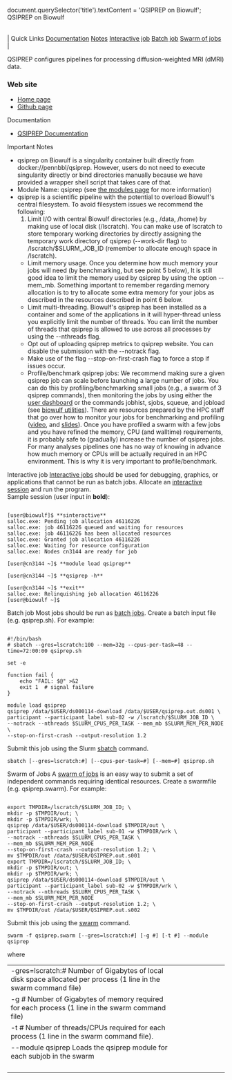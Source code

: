 

document.querySelector('title').textContent = 'QSIPREP on Biowulf';
QSIPREP on Biowulf


|  |
| --- |
| 
Quick Links
[Documentation](#doc)
[Notes](#notes)
[Interactive job](#int) 
[Batch job](#sbatch) 
[Swarm of jobs](#swarm) 
 |



QSIPREP configures pipelines for processing diffusion-weighted MRI (dMRI) data.



### Web site


* [Home page](https://qsiprep.readthedocs.io)
* [Github page](https://github.com/PennBBL/qsiprep)


Documentation
* [QSIPREP Documentation](https://qsiprep.readthedocs.io)


Important Notes
* qsiprep on Biowulf is a singularity container built directly from docker://pennbbl/qsiprep. However, users do not need to execute singularity directly or bind directories manually because we have provided a wrapper shell script that takes care of that. 
* Module Name: qsiprep (see [the modules page](/apps/modules.html) for more information)
* qsiprep is a scientific pipeline with the potential to overload Biowulf's central filesystem. To avoid filesystem issues we recommend the following:
	1. Limit I/O with central Biowulf directories (e.g., /data, /home) by making use of local disk (/lscratch). You can make use of lscratch to store temporary working directories by directly assigning the temporary work directory of qsiprep (--work-dir flag) to /lscratch/$SLURM\_JOB\_ID (remember to allocate enough space in /lscratch).
	* Limit memory usage. Once you determine how much memory your jobs will need (by benchmarking, but see point 5 below), It is still good idea to limit the memory used by qsiprep by using the option --mem\_mb. Something important to remember regarding memory allocation is to try to allocate some extra memory for your jobs as described in the resources described in point 6 below. 
	* Limit multi-threading. Biowulf's qsiprep has been installed as a container and some of the applications in it will hyper-thread unless you explicitly limit the number of threads. You can limit the number of threads that qsiprep is allowed to use across all processes by using the --nthreads flag.
	* Opt out of uploading qsiprep metrics to qsiprep website. You can disable the submission with the --notrack flag.
	* Make use of the flag --stop-on-first-crash flag to force a stop if issues occur.
	* Profile/benchmark qsiprep jobs: We recommend making sure a given qsiprep job can scale before launching a large number of jobs. You can do this by profiling/benchmarking small jobs (e.g., a swarm of 3 qsiprep commands), then monitoring the jobs by using either the [user dashboard](https://hpc.nih.gov/dashboard/) or the commands jobhist, sjobs, squeue, and jobload (see [biowulf utilities](https://hpc.nih.gov/docs/biowulf_tools.html)). There are resources prepared by the HPC staff that go over how to monitor your jobs for benchmarking and profiling ([video](https://youtu.be/fLMJ8-t5bm4), and [slides](https://hpc.nih.gov/training/handouts/Effective_batch_system.pdf)). Once you have profiled a swarm with a few jobs and you have refined the memory, CPU (and walltime) requirements, it is probably safe to (gradually) increase the number of qsiprep jobs. For many analyses pipelines one has no way of knowing in advance how much memory or CPUs will be actually required in an HPC environment. This is why it is very important to profile/benchmark.



Interactive job
[Interactive jobs](/docs/userguide.html#int) should be used for debugging, graphics, or applications that cannot be run as batch jobs.
Allocate an [interactive session](/docs/userguide.html#int) and run the program.   
Sample session (user input in **bold**):



```

[user@biowulf]$ **sinteractive**
salloc.exe: Pending job allocation 46116226
salloc.exe: job 46116226 queued and waiting for resources
salloc.exe: job 46116226 has been allocated resources
salloc.exe: Granted job allocation 46116226
salloc.exe: Waiting for resource configuration
salloc.exe: Nodes cn3144 are ready for job

[user@cn3144 ~]$ **module load qsiprep**

[user@cn3144 ~]$ **qsiprep -h**

[user@cn3144 ~]$ **exit**
salloc.exe: Relinquishing job allocation 46116226
[user@biowulf ~]$

```


Batch job
Most jobs should be run as [batch jobs](/docs/userguide.html#submit).
Create a batch input file (e.g. qsiprep.sh). For example:



```

#!/bin/bash
# sbatch --gres=lscratch:100 --mem=32g --cpus-per-task=48 --time=72:00:00 qsiprep.sh

set -e

function fail {
    echo "FAIL: $@" >&2
    exit 1  # signal failure
}

module load qsiprep
qsiprep /data/$USER/ds000114-download /data/$USER/qsiprep.out.ds001 \
participant --participant_label sub-02 -w /lscratch/$SLURM_JOB_ID \
--notrack --nthreads $SLURM_CPUS_PER_TASK --mem_mb $SLURM_MEM_PER_NODE \
--stop-on-first-crash --output-resolution 1.2

```

Submit this job using the Slurm [sbatch](/docs/userguide.html) command.



```
sbatch [--gres=lscratch:#] [--cpus-per-task=#] [--mem=#] qsiprep.sh
```

Swarm of Jobs 
A [swarm of jobs](/apps/swarm.html) is an easy way to submit a set of independent commands requiring identical resources.
Create a swarmfile (e.g. qsiprep.swarm). For example:



```

export TMPDIR=/lscratch/$SLURM_JOB_ID; \
mkdir -p $TMPDIR/out; \
mkdir -p $TMPDIR/wrk; \
qsiprep /data/$USER/ds000114-download $TMPDIR/out \
participant --participant_label sub-01 -w $TMPDIR/wrk \
--notrack --nthreads $SLURM_CPUS_PER_TASK \
--mem_mb $SLURM_MEM_PER_NODE
--stop-on-first-crash --output-resolution 1.2; \
mv $TMPDIR/out /data/$USER/QSIPREP.out.s001
export TMPDIR=/lscratch/$SLURM_JOB_ID; \
mkdir -p $TMPDIR/out; \
mkdir -p $TMPDIR/wrk; \
qsiprep /data/$USER/ds000114-download $TMPDIR/out \
participant --participant_label sub-02 -w $TMPDIR/wrk \
--notrack --nthreads $SLURM_CPUS_PER_TASK \
--mem_mb $SLURM_MEM_PER_NODE
--stop-on-first-crash --output-resolution 1.2; \
mv $TMPDIR/out /data/$USER/QSIPREP.out.s002

```

Submit this job using the [swarm](/apps/swarm.html) command.



```
swarm -f qsiprep.swarm [--gres=lscratch:#] [-g #] [-t #] --module qsiprep
```

where


|  |  |  |  |  |  |  |  |
| --- | --- | --- | --- | --- | --- | --- | --- |
| -gres=lscratch:*#*  Number of Gigabytes of local disk space allocated per process (1 line in the swarm command file)
 | -g *#*  Number of Gigabytes of memory required for each process (1 line in the swarm command file)
 | -t *#* Number of threads/CPUs required for each process (1 line in the swarm command file).
 | --module qsiprep Loads the qsiprep module for each subjob in the swarm 
 | |
 | |
 | |
 | |








